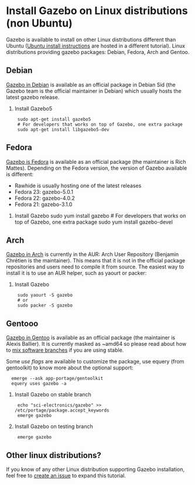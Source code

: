 # Install Gazebo on Linux distributions (non Ubuntu)

Gazebo is available to install on other Linux distributions different than Ubuntu 
([Ubuntu install instructions](http://gazebosim.org/tutorials?tut=install_ubuntu&cat=install)
are hosted in a different tutorial). Linux distributions providing gazebo packages: 
Debian, Fedora, Arch and Gentoo.

## Debian

[Gazebo in Debian](https://packages.debian.org/source/sid/gazebo) is available
as an official package in Debian Sid (the Gazebo team is the official
maintainer in Debian) which usually hosts the latest gazebo release.

1. Install Gazebo5

        sudo apt-get install gazebo5
        # For developers that works on top of Gazebo, one extra package
        sudo apt-get install libgazebo5-dev

## Fedora

[Gazebo is Fedora](https://apps.fedoraproject.org/packages/gazebo) is available
as an official package (the maintainer is Rich Mattes). Depending on the Fedora
version, the version of Gazebo available is different:

 * Rawhide is usually hosting one of the latest releases
 * Fedora 23: gazebo-5.0.1
 * Fedora 22: gazebo-4.0.2
 * Fedora 21: gazebo-3.1.0

1. Install Gazebo
        sudo yum install gazebo
        # For developers that works on top of Gazebo, one extra package
        sudo yum install gazebo-devel

## Arch

[Gazebo in Arch](https://aur.archlinux.org/packages/gazebo/) is currently in the AUR:
Arch User Repository (Benjamin Chrétien is the maintainer). This means that it
is not in the official package repositories and users need to compile it from
source. The easiest way to install it is to use an AUR helper, such as yaourt
or packer:

1. Install Gazebo

        sudo yaourt -S gazebo
        # or 
        sudo packer -S gazebo

## Gentooo

[Gazebo in Gentoo](https://packages.gentoo.org/package/sci-electronics/gazebo)
is available as an official package (the maintainer is Alexis Ballier). It is
currently masked as ~amd64 so please read about how to [mix software
branches](https://wiki.gentoo.org/wiki/Handbook:AMD64/Portage/Branches) if you
are using stable.

Some *use flags* are available to customize the package, use equery (from
gentoolkit) to know more about the optional support:

      emerge --ask app-portage/gentoolkit
      equery uses gazebo -a

1. Install Gazebo on stable branch
       
        echo "sci-electronics/gazebo" >> /etc/portage/package.accept_keywords
        emerge gazebo

1. Install Gazebo on testing branch

        emerge gazebo

## Other linux distributions?

If you know of any other Linux distribution supporting Gazebo installation,
feel free to [create an issue](https://bitbucket.org/osrf/gazebo_tutorials/issues)
to expand this tutorial.
